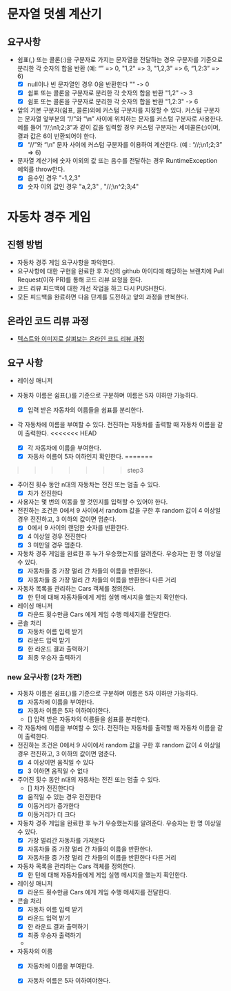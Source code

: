 # 문자열 덧셈 계산기

## 요구사항

- 쉼표(,) 또는 콜론(:)을 구분자로 가지는 문자열을 전달하는 경우 구분자를 기준으로 분리한 각 숫자의 합을 반환 (예: “” => 0, "1,2" => 3, "1,2,3" => 6, “1,2:3” => 6)
    - [x] null이나 빈 문자열인 경우 0을 반환한다 "" -> 0
    - [x] 쉼표 또는 콜론을 구분자로 분리한 각 숫자의 합을 반환 "1,2" -> 3
    - [x] 쉼표 또는 콜론을 구분자로 분리한 각 숫자의 합을 반환 "1,2:3" -> 6
- 앞의 기본 구분자(쉼표, 콜론)외에 커스텀 구분자를 지정할 수 있다. 커스텀 구분자는 문자열 앞부분의 “//”와 “\n” 사이에 위치하는 문자를 커스텀 구분자로 사용한다. 예를 들어 “//;\n1;2;3”과 같이
  값을 입력할 경우 커스텀 구분자는 세미콜론(;)이며, 결과 값은 6이 반환되어야 한다.
    - [x] “//”와 “\n” 문자 사이에 커스텀 구분자를 이용하여 계산한다. (예 : “//;\n1;2;3” => 6)
- 문자열 계산기에 숫자 이외의 값 또는 음수를 전달하는 경우 RuntimeException 예외를 throw한다.
    - [x] 음수인 경우 "-1,2,3"
    - [x] 숫자 이외 값인 경우 "a,2,3" , "//;\n^2;3;4"

# 자동차 경주 게임

## 진행 방법

* 자동차 경주 게임 요구사항을 파악한다.
* 요구사항에 대한 구현을 완료한 후 자신의 github 아이디에 해당하는 브랜치에 Pull Request(이하 PR)를 통해 코드 리뷰 요청을 한다.
* 코드 리뷰 피드백에 대한 개선 작업을 하고 다시 PUSH한다.
* 모든 피드백을 완료하면 다음 단계를 도전하고 앞의 과정을 반복한다.

## 온라인 코드 리뷰 과정

* [텍스트와 이미지로 살펴보는 온라인 코드 리뷰 과정](https://github.com/next-step/nextstep-docs/tree/master/codereview)

## 요구 사항

- 레이싱 매니저

- 자동차 이름은 쉼표(,)를 기준으로 구분하며 이름은 5자 이하만 가능하다.
    - [X] 입력 받은 자동차의 이름들을 쉼표를 분리한다.
- 각 자동차에 이름을 부여할 수 있다. 전진하는 자동차를 출력할 때 자동차 이름을 같이 출력한다.
<<<<<<< HEAD
    - [x] 각 자동차에 이름을 부여한다.
    - [x] 자동차 이름이 5자 이하인지 확인한다.
=======

>>>>>>> step3
- 주어진 횟수 동안 n대의 자동차는 전진 또는 멈출 수 있다.
    - [x] 차가 전진한다
- 사용자는 몇 번의 이동을 할 것인지를 입력할 수 있어야 한다.
- 전진하는 조건은 0에서 9 사이에서 random 값을 구한 후 random 값이 4 이상일 경우 전진하고, 3 이하의 값이면 멈춘다.
    - [X] 0에서 9 사이의 랜덤한 숫자를 반환한다.
    - [X] 4 이상일 경우 전진한다
    - [X] 3 미만일 경우 멈춘다.
- 자동차 경주 게임을 완료한 후 누가 우승했는지를 알려준다. 우승자는 한 명 이상일 수 있다.
    - [X] 자동차들 중 가장 멀리 간 차들의 이름을 반환한다.
    - [X] 자동차들 중 가장 멀리 간 차들의 이름을 반환한다 다른 거리
- 자동차 목록을 관리하는 Cars 객체를 정의한다.
    - [X] 한 턴에 대해 자동차들에게 게임 실행 메시지을 했는지 확인한다.
- 레이싱 매니저
    - [X] 라운드 횟수만큼 Cars 에게 게임 수행 메세지를 전달한다.
- 콘솔 처리
    - [x] 자동차 이름 입력 받기
    - [x] 라운드 입력 받기
    - [x] 한 라운드 결과 출력하기
    - [x] 최종 우승자 출력하기

### new 요구사항 (2차 개편)

- 자동차 이름은 쉼표(,)를 기준으로 구분하며 이름은 5자 이하만 가능하다.
    - [x] 자동차에 이름을 부여한다.
    - [x] 자동차 이름은 5자 이하여야한다.

    - [] 입력 받은 자동차의 이름들을 쉼표를 분리한다.
- 각 자동차에 이름을 부여할 수 있다. 전진하는 자동차를 출력할 때 자동차 이름을 같이 출력한다.
- 전진하는 조건은 0에서 9 사이에서 random 값을 구한 후 random 값이 4 이상일 경우 전진하고, 3 이하의 값이면 멈춘다.
  - [x] 4 이상이면 움직일 수 있다
  - [x] 3 이하면 움직일 수 없다
- 주어진 횟수 동안 n대의 자동차는 전진 또는 멈출 수 있다.
    - [] 차가 전진한다다
    - [X] 움직일 수 있는 경우 전진한다
    - [X] 이동거리가 증가한다
    - [x] 이동거리가 더 크다
- 자동차 경주 게임을 완료한 후 누가 우승했는지를 알려준다. 우승자는 한 명 이상일 수 있다.
    - [x] 가장 멀리간 자동차를 가져온다
    - [x] 자동차들 중 가장 멀리 간 차들의 이름을 반환한다.
    - [x] 자동차들 중 가장 멀리 간 차들의 이름을 반환한다 다른 거리
- 자동차 목록을 관리하는 Cars 객체를 정의한다.
    - [X] 한 턴에 대해 자동차들에게 게임 실행 메시지을 했는지 확인한다.
- 레이싱 매니저
    - [X] 라운드 횟수만큼 Cars 에게 게임 수행 메세지를 전달한다.
- 콘솔 처리
    - [x] 자동차 이름 입력 받기
    - [x] 라운드 입력 받기
    - [x] 한 라운드 결과 출력하기
    - [x] 최종 우승자 출력하기
    -
- 자동차의 이름
    - [x] 자동차에 이름을 부여한다.
    - [x] 자동차 이름은 5자 이하여야한다.

